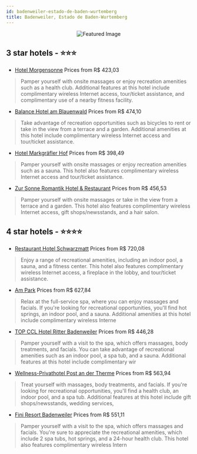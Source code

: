 ```yaml
---
id: badenweiler-estado-de-baden-wurtemberg
title: Badenweiler, Estado de Baden-Wurtemberg
---
```


<center><img src="https://i.travelapi.com/hotels/1000000/530000/528500/528415/b1ee1176_z.jpg" alt="Featured Image" /></center>


##  3 star hotels - ⭐️⭐️⭐️

-    [Hotel Morgensonne](https://us.hurb.com/hotels/badenweiler/hotel-morgensonne-JNP-JP377486?cmp=18055) Prices from R$ 423,03
   > Pamper yourself with onsite massages or enjoy recreation amenities such as a health club. Additional features at this hotel include complimentary wireless Internet access, tour/ticket assistance, and complimentary use of a nearby fitness facility.
-    [Balance Hotel am Blauenwald](https://us.hurb.com/hotels/badenweiler/balance-hotel-am-blauenwald-JNP-JP218422?cmp=18055) Prices from R$ 474,10
   > Take advantage of recreation opportunities such as bicycles to rent or take in the view from a terrace and a garden. Additional amenities at this hotel include complimentary wireless Internet access and tour/ticket assistance.
-    [Hotel Markgräfler Hof](https://us.hurb.com/hotels/badenweiler/hotel-markgrafler-hof-JNP-JP520848?cmp=18055) Prices from R$ 398,49
   > Pamper yourself with onsite massages or enjoy recreation amenities such as a sauna. This hotel also features complimentary wireless Internet access and tour/ticket assistance.
-    [Zur Sonne Romantik Hotel & Restaurant](https://us.hurb.com/hotels/badenweiler/zur-sonne-romantik-hotel-restaurant-JNP-JP656970?cmp=18055) Prices from R$ 456,53
   > Pamper yourself with onsite massages or take in the view from a terrace and a garden. This hotel also features complimentary wireless Internet access, gift shops/newsstands, and a hair salon.

##  4 star hotels - ⭐️⭐️⭐️⭐️

-    [Restaurant Hotel Schwarzmatt](https://us.hurb.com/hotels/badenweiler/restaurant-hotel-schwarzmatt-JNP-JP01625P?cmp=18055) Prices from R$ 720,08
   > Enjoy a range of recreational amenities, including an indoor pool, a sauna, and a fitness center. This hotel also features complimentary wireless Internet access, a fireplace in the lobby, and tour/ticket assistance.
-    [Am Park](https://us.hurb.com/hotels/badenweiler/am-park-JNP-JP654237?cmp=18055) Prices from R$ 627,84
   > Relax at the full-service spa, where you can enjoy massages and facials. If you're looking for recreational opportunities, you'll find hot springs, an indoor pool, and a sauna. Additional amenities at this hotel include complimentary wireless Interne
-    [TOP CCL Hotel Ritter Badenweiler](https://us.hurb.com/hotels/badenweiler/top-ccl-hotel-ritter-badenweiler-JNP-JP049015?cmp=18055) Prices from R$ 446,28
   > Pamper yourself with a visit to the spa, which offers massages, body treatments, and facials. You can take advantage of recreational amenities such as an indoor pool, a spa tub, and a sauna. Additional features at this hotel include complimentary wir
-    [Wellness-Privathotel Post an der Therme](https://us.hurb.com/hotels/badenweiler/wellness-privathotel-post-an-der-therme-JNP-JP689643?cmp=18055) Prices from R$ 563,94
   > Treat yourself with massages, body treatments, and facials. If you're looking for recreational opportunities, you'll find a health club, an indoor pool, and a spa tub. Additional features at this hotel include gift shops/newsstands, wedding services,
-    [Fini Resort Badenweiler](https://us.hurb.com/hotels/badenweiler/fini-resort-badenweiler-JNP-JP339111?cmp=18055) Prices from R$ 551,11
   > Pamper yourself with a visit to the spa, which offers massages and facials. You're sure to appreciate the recreational amenities, which include 2 spa tubs, hot springs, and a 24-hour health club. This hotel also features complimentary wireless Intern
